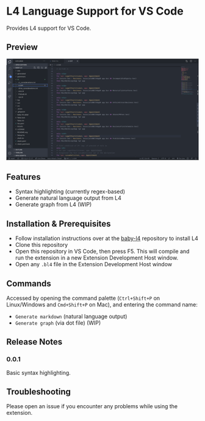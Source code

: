 # L4 Language Support for VS Code

Provides L4 support for VS Code.

## Preview

![First preview screenshot](./media/preview.png)

## Features

- Syntax highlighting (currently regex-based)
- Generate natural language output from L4 
- Generate graph from L4 (WIP)

## Installation & Prerequisites

- Follow installation instructions over at the [baby-l4](https://github.com/smucclaw/baby-l4) repository to install L4
- Clone this repository 
- Open this repository in VS Code, then press F5. This will compile and run the extension in a new Extension Development Host window.
- Open any `.bl4` file in the Extension Development Host window

## Commands 
Accessed by opening the command palette (`Ctrl+Shift+P` on Linux/Windows and `Cmd+Shift+P` on Mac), and entering the command name:

- `Generate markdown` (natural language output)
- `Generate graph` (via dot file) (WIP)

## Release Notes

### 0.0.1

Basic syntax highlighting.

## Troubleshooting

Please open an issue if you encounter any problems while using the extension. 
